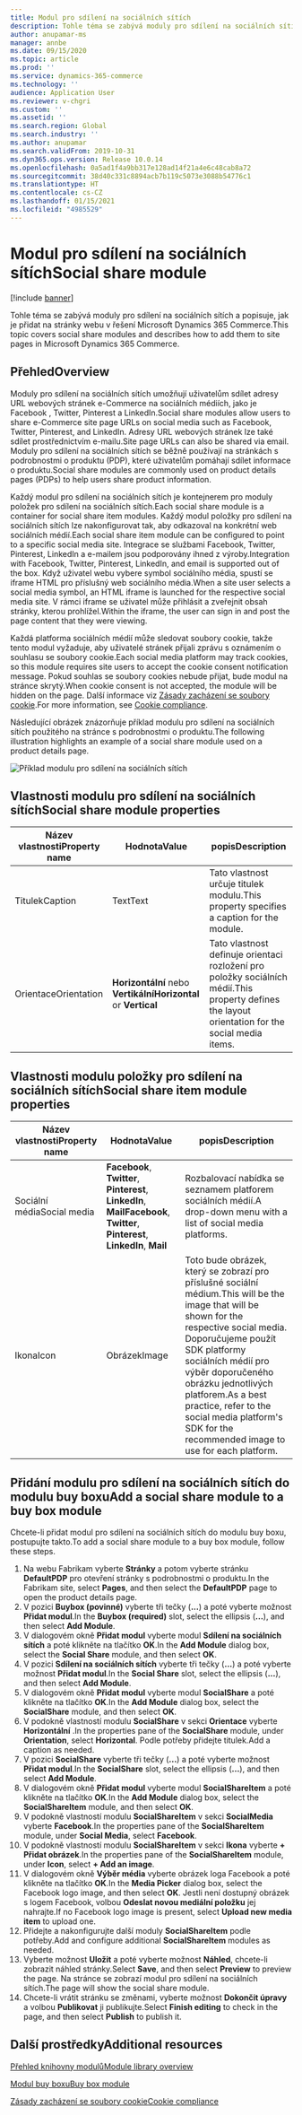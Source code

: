 ```yaml
---
title: Modul pro sdílení na sociálních sítích
description: Tohle téma se zabývá moduly pro sdílení na sociálních sítích a popisuje, jak je přidat na stránky webu v řešení Microsoft Dynamics 365 Commerce.
author: anupamar-ms
manager: annbe
ms.date: 09/15/2020
ms.topic: article
ms.prod: ''
ms.service: dynamics-365-commerce
ms.technology: ''
audience: Application User
ms.reviewer: v-chgri
ms.custom: ''
ms.assetid: ''
ms.search.region: Global
ms.search.industry: ''
ms.author: anupamar
ms.search.validFrom: 2019-10-31
ms.dyn365.ops.version: Release 10.0.14
ms.openlocfilehash: 0a5ad1f4a9bb317e128ad14f21a4e6c48cab8a72
ms.sourcegitcommit: 38d40c331c8894acb7b119c5073e3088b54776c1
ms.translationtype: HT
ms.contentlocale: cs-CZ
ms.lasthandoff: 01/15/2021
ms.locfileid: "4985529"
---
```

# <a name="social-share-module"></a><span data-ttu-id="75876-103">Modul pro sdílení na sociálních sítích</span><span class="sxs-lookup"><span data-stu-id="75876-103">Social share module</span></span>

[!include [banner](includes/banner.md)]

<span data-ttu-id="75876-104">Tohle téma se zabývá moduly pro sdílení na sociálních sítích a popisuje, jak je přidat na stránky webu v řešení Microsoft Dynamics 365 Commerce.</span><span class="sxs-lookup"><span data-stu-id="75876-104">This topic covers social share modules and describes how to add them to site pages in Microsoft Dynamics 365 Commerce.</span></span>

## <a name="overview"></a><span data-ttu-id="75876-105">Přehled</span><span class="sxs-lookup"><span data-stu-id="75876-105">Overview</span></span>

<span data-ttu-id="75876-106">Moduly pro sdílení na sociálních sítích umožňují uživatelům sdílet adresy URL webových stránek e-Commerce na sociálních médiích, jako je Facebook , Twitter, Pinterest a LinkedIn.</span><span class="sxs-lookup"><span data-stu-id="75876-106">Social share modules allow users to share e-Commerce site page URLs on social media such as Facebook, Twitter, Pinterest, and LinkedIn.</span></span> <span data-ttu-id="75876-107">Adresy URL webových stránek lze také sdílet prostřednictvím e-mailu.</span><span class="sxs-lookup"><span data-stu-id="75876-107">Site page URLs can also be shared via email.</span></span> <span data-ttu-id="75876-108">Moduly pro sdílení na sociálních sítích se běžně používají na stránkách s podrobnostmi o produktu (PDP), které uživatelům pomáhají sdílet informace o produktu.</span><span class="sxs-lookup"><span data-stu-id="75876-108">Social share modules are commonly used on product details pages (PDPs) to help users share product information.</span></span>

<span data-ttu-id="75876-109">Každý modul pro sdílení na sociálních sítích je kontejnerem pro moduly položek pro sdílení na sociálních sítích.</span><span class="sxs-lookup"><span data-stu-id="75876-109">Each social share module is a container for social share item modules.</span></span> <span data-ttu-id="75876-110">Každý modul položky pro sdílení na sociálních sítích lze nakonfigurovat tak, aby odkazoval na konkrétní web sociálních médií.</span><span class="sxs-lookup"><span data-stu-id="75876-110">Each social share item module can be configured to point to a specific social media site.</span></span> <span data-ttu-id="75876-111">Integrace se službami Facebook, Twitter, Pinterest, LinkedIn a e-mailem jsou podporovány ihned z výroby.</span><span class="sxs-lookup"><span data-stu-id="75876-111">Integration with Facebook, Twitter, Pinterest, LinkedIn, and email is supported out of the box.</span></span> <span data-ttu-id="75876-112">Když uživatel webu vybere symbol sociálního média, spustí se iframe HTML pro příslušný web sociálního média.</span><span class="sxs-lookup"><span data-stu-id="75876-112">When a site user selects a social media symbol, an HTML iframe is launched for the respective social media site.</span></span> <span data-ttu-id="75876-113">V rámci iframe se uživatel může přihlásit a zveřejnit obsah stránky, kterou prohlížel.</span><span class="sxs-lookup"><span data-stu-id="75876-113">Within the iframe, the user can sign in and post the page content that they were viewing.</span></span>

<span data-ttu-id="75876-114">Každá platforma sociálních médií může sledovat soubory cookie, takže tento modul vyžaduje, aby uživatelé stránek přijali zprávu s oznámením o souhlasu se soubory cookie.</span><span class="sxs-lookup"><span data-stu-id="75876-114">Each social media platform may track cookies, so this module requires site users to accept the cookie consent notification message.</span></span> <span data-ttu-id="75876-115">Pokud souhlas se soubory cookies nebude přijat, bude modul na stránce skrytý.</span><span class="sxs-lookup"><span data-stu-id="75876-115">When cookie consent is not accepted, the module will be hidden on the page.</span></span> <span data-ttu-id="75876-116">Další informace viz [Zásady zacházení se soubory cookie](cookie-compliance.md).</span><span class="sxs-lookup"><span data-stu-id="75876-116">For more information, see [Cookie compliance](cookie-compliance.md).</span></span>

<span data-ttu-id="75876-117">Následující obrázek znázorňuje příklad modulu pro sdílení na sociálních sítích použitého na stránce s podrobnostmi o produktu.</span><span class="sxs-lookup"><span data-stu-id="75876-117">The following illustration highlights an example of a social share module used on a product details page.</span></span>

![Příklad modulu pro sdílení na sociálních sítích](./media/ecommerce-socialshare.png)

## <a name="social-share-module-properties"></a><span data-ttu-id="75876-119">Vlastnosti modulu pro sdílení na sociálních sítích</span><span class="sxs-lookup"><span data-stu-id="75876-119">Social share module properties</span></span>

| <span data-ttu-id="75876-120">Název vlastnosti</span><span class="sxs-lookup"><span data-stu-id="75876-120">Property name</span></span>             | <span data-ttu-id="75876-121">Hodnota</span><span class="sxs-lookup"><span data-stu-id="75876-121">Value</span></span>                 | <span data-ttu-id="75876-122">popis</span><span class="sxs-lookup"><span data-stu-id="75876-122">Description</span></span> |
|---------------------------|-----------------------|-------------|
| <span data-ttu-id="75876-123">Titulek</span><span class="sxs-lookup"><span data-stu-id="75876-123">Caption</span></span>                  | <span data-ttu-id="75876-124">Text</span><span class="sxs-lookup"><span data-stu-id="75876-124">Text</span></span> | <span data-ttu-id="75876-125">Tato vlastnost určuje titulek modulu.</span><span class="sxs-lookup"><span data-stu-id="75876-125">This property specifies a caption for the module.</span></span> |
| <span data-ttu-id="75876-126">Orientace</span><span class="sxs-lookup"><span data-stu-id="75876-126">Orientation</span></span> | <span data-ttu-id="75876-127">**Horizontální** nebo **Vertikální**</span><span class="sxs-lookup"><span data-stu-id="75876-127">**Horizontal** or **Vertical**</span></span>  | <span data-ttu-id="75876-128">Tato vlastnost definuje orientaci rozložení pro položky sociálních médií.</span><span class="sxs-lookup"><span data-stu-id="75876-128">This property defines the layout orientation for the social media items.</span></span> |

## <a name="social-share-item-module-properties"></a><span data-ttu-id="75876-129">Vlastnosti modulu položky pro sdílení na sociálních sítích</span><span class="sxs-lookup"><span data-stu-id="75876-129">Social share item module properties</span></span>
| <span data-ttu-id="75876-130">Název vlastnosti</span><span class="sxs-lookup"><span data-stu-id="75876-130">Property name</span></span>             | <span data-ttu-id="75876-131">Hodnota</span><span class="sxs-lookup"><span data-stu-id="75876-131">Value</span></span>                 | <span data-ttu-id="75876-132">popis</span><span class="sxs-lookup"><span data-stu-id="75876-132">Description</span></span> |
|---------------------------|-----------------------|-------------|
| <span data-ttu-id="75876-133">Sociální média</span><span class="sxs-lookup"><span data-stu-id="75876-133">Social media</span></span>              | <span data-ttu-id="75876-134">**Facebook**, **Twitter**, **Pinterest**, **LinkedIn**, **Mail**</span><span class="sxs-lookup"><span data-stu-id="75876-134">**Facebook**, **Twitter**, **Pinterest**, **LinkedIn**, **Mail**</span></span> | <span data-ttu-id="75876-135">Rozbalovací nabídka se seznamem platforem sociálních médií.</span><span class="sxs-lookup"><span data-stu-id="75876-135">A drop-down menu with a list of social media platforms.</span></span> |
| <span data-ttu-id="75876-136">Ikona</span><span class="sxs-lookup"><span data-stu-id="75876-136">Icon</span></span> |<span data-ttu-id="75876-137">Obrázek</span><span class="sxs-lookup"><span data-stu-id="75876-137">Image</span></span>    | <span data-ttu-id="75876-138">Toto bude obrázek, který se zobrazí pro příslušné sociální médium.</span><span class="sxs-lookup"><span data-stu-id="75876-138">This will be the image that will be shown for the respective social media.</span></span> <span data-ttu-id="75876-139">Doporučujeme použít SDK platformy sociálních médií pro výběr doporučeného obrázku jednotlivých platforem.</span><span class="sxs-lookup"><span data-stu-id="75876-139">As a best practice, refer to the social media platform's SDK for the recommended image to use for each platform.</span></span> |

## <a name="add-a-social-share-module-to-a-buy-box-module"></a><span data-ttu-id="75876-140">Přidání modulu pro sdílení na sociálních sítích do modulu buy boxu</span><span class="sxs-lookup"><span data-stu-id="75876-140">Add a social share module to a buy box module</span></span>

<span data-ttu-id="75876-141">Chcete-li přidat modul pro sdílení na sociálních sítích do modulu buy boxu, postupujte takto.</span><span class="sxs-lookup"><span data-stu-id="75876-141">To add a social share module to a buy box module, follow these steps.</span></span>

1. <span data-ttu-id="75876-142">Na webu Fabrikam vyberte **Stránky** a potom vyberte stránku **DefaultPDP** pro otevření stránky s podrobnostmi o produktu.</span><span class="sxs-lookup"><span data-stu-id="75876-142">In the Fabrikam site, select **Pages**, and then select the **DefaultPDP** page to open the product details page.</span></span> 
1. <span data-ttu-id="75876-143">V pozici **Buybox (povinné)** vyberte tři tečky (**...**) a poté vyberte možnost **Přidat modul**.</span><span class="sxs-lookup"><span data-stu-id="75876-143">In the **Buybox (required)** slot, select the ellipsis (**...**), and then select **Add Module**.</span></span>
1. <span data-ttu-id="75876-144">V dialogovém okně **Přidat modul** vyberte modul **Sdílení na sociálních sítích** a poté klikněte na tlačítko **OK**.</span><span class="sxs-lookup"><span data-stu-id="75876-144">In the **Add Module** dialog box, select the **Social Share** module, and then select **OK**.</span></span>
1. <span data-ttu-id="75876-145">V pozici **Sdílení na sociálních sítích** vyberte tři tečky (**...**) a poté vyberte možnost **Přidat modul**.</span><span class="sxs-lookup"><span data-stu-id="75876-145">In the **Social Share** slot, select the ellipsis (**...**), and then select **Add Module**.</span></span>
1. <span data-ttu-id="75876-146">V dialogovém okně **Přidat modul** vyberte modul **SocialShare** a poté klikněte na tlačítko **OK**.</span><span class="sxs-lookup"><span data-stu-id="75876-146">In the **Add Module** dialog box, select the **SocialShare** module, and then select **OK**.</span></span>
1. <span data-ttu-id="75876-147">V podokně vlastností modulu **SocialShare** v sekci **Orientace** vyberte **Horizontální** .</span><span class="sxs-lookup"><span data-stu-id="75876-147">In the properties pane of the **SocialShare** module, under **Orientation**, select **Horizontal**.</span></span> <span data-ttu-id="75876-148">Podle potřeby přidejte titulek.</span><span class="sxs-lookup"><span data-stu-id="75876-148">Add a caption as needed.</span></span>
1. <span data-ttu-id="75876-149">V pozici **SocialShare** vyberte tři tečky (**...**) a poté vyberte možnost **Přidat modul**.</span><span class="sxs-lookup"><span data-stu-id="75876-149">In the **SocialShare** slot, select the ellipsis (**...**), and then select **Add Module**.</span></span>
1. <span data-ttu-id="75876-150">V dialogovém okně **Přidat modul** vyberte modul **SocialShareItem** a poté klikněte na tlačítko **OK**.</span><span class="sxs-lookup"><span data-stu-id="75876-150">In the **Add Module** dialog box, select the **SocialShareItem** module, and then select **OK**.</span></span>
1. <span data-ttu-id="75876-151">V podokně vlastností modulu **SocialShareItem** v sekci **SocialMedia** vyberte **Facebook**.</span><span class="sxs-lookup"><span data-stu-id="75876-151">In the properties pane of the **SocialShareItem** module, under **Social Media**, select **Facebook**.</span></span>
1. <span data-ttu-id="75876-152">V podokně vlastností modulu **SocialShareItem** v sekci **Ikona** vyberte **+ Přidat obrázek**.</span><span class="sxs-lookup"><span data-stu-id="75876-152">In the properties pane of the **SocialShareItem** module, under **Icon**, select **+ Add an image**.</span></span>
1. <span data-ttu-id="75876-153">V dialogovém okně **Výběr média** vyberte obrázek loga Facebook a poté klikněte na tlačítko **OK**.</span><span class="sxs-lookup"><span data-stu-id="75876-153">In the **Media Picker** dialog box, select the Facebook logo image, and then select **OK**.</span></span> <span data-ttu-id="75876-154">Jestli není dostupný obrázek s logem Facebook, volbou **Odeslat novou mediální položku** jej nahrajte.</span><span class="sxs-lookup"><span data-stu-id="75876-154">If no Facebook logo image is present, select **Upload new media item** to upload one.</span></span>
1. <span data-ttu-id="75876-155">Přidejte a nakonfigurujte další moduly **SocialShareItem** podle potřeby.</span><span class="sxs-lookup"><span data-stu-id="75876-155">Add and configure additional **SocialShareItem** modules as needed.</span></span>
1. <span data-ttu-id="75876-156">Vyberte možnost **Uložit** a poté vyberte možnost **Náhled**, chcete-li zobrazit náhled stránky.</span><span class="sxs-lookup"><span data-stu-id="75876-156">Select **Save**, and then select **Preview** to preview the page.</span></span> <span data-ttu-id="75876-157">Na stránce se zobrazí modul pro sdílení na sociálních sítích.</span><span class="sxs-lookup"><span data-stu-id="75876-157">The page will show the social share module.</span></span>
1. <span data-ttu-id="75876-158">Chcete-li vrátit stránku se změnami, vyberte možnost **Dokončit úpravy** a volbou **Publikovat** ji publikujte.</span><span class="sxs-lookup"><span data-stu-id="75876-158">Select **Finish editing** to check in the page, and then select **Publish** to publish it.</span></span>

## <a name="additional-resources"></a><span data-ttu-id="75876-159">Další prostředky</span><span class="sxs-lookup"><span data-stu-id="75876-159">Additional resources</span></span>

[<span data-ttu-id="75876-160">Přehled knihovny modulů</span><span class="sxs-lookup"><span data-stu-id="75876-160">Module library overview</span></span>](starter-kit-overview.md)

[<span data-ttu-id="75876-161">Modul buy boxu</span><span class="sxs-lookup"><span data-stu-id="75876-161">Buy box module</span></span>](add-buy-box.md)

[<span data-ttu-id="75876-162">Zásady zacházení se soubory cookie</span><span class="sxs-lookup"><span data-stu-id="75876-162">Cookie compliance</span></span>](cookie-compliance.md)
